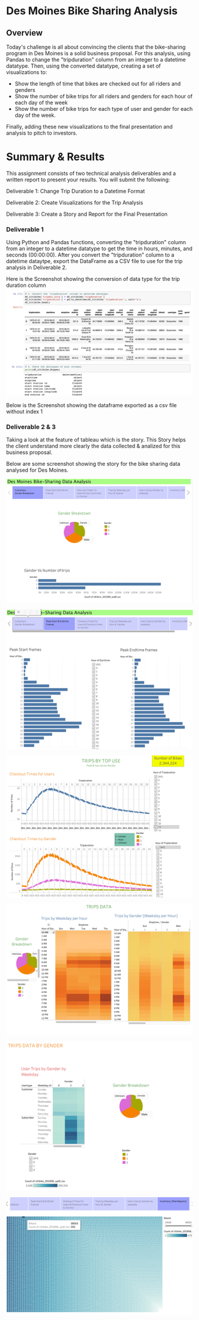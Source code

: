 # Des Moines Bike Sharing Analysis

## Overview
Today's challenge is all about convincing the clients that the bike-sharing program in Des Moines is a solid business proposal. For this analysis, using Pandas to change the "tripduration" column from an integer to a datetime datatype. Then, using the converted datatype, creating a set of visualizations to:

- Show the length of time that bikes are checked out for all riders and genders
- Show the number of bike trips for all riders and genders for each hour of each day of the week
- Show the number of bike trips for each type of user and gender for each day of the week.

Finally, adding these new visualizations to the final presentation and analysis to pitch to investors.


# Summary & Results

This assignment consists of two technical analysis deliverables and a written report to present your results. You will submit the following:

Deliverable 1: Change Trip Duration to a Datetime Format

Deliverable 2: Create Visualizations for the Trip Analysis

Deliverable 3: Create a Story and Report for the Final Presentation

### Deliverable 1
Using Python and Pandas functions, converting the "tripduration" column from an integer to a datetime datatype to get the time in hours, minutes, and seconds (00:00:00). After you convert the "tripduration" column to a datetime dataytpe, export the DataFrame as a CSV file to use for the trip analysis in Deliverable 2.

Here is the Screenshot showing the conversion of data type for the trip duration column
![](Resources/Tripduration_column_datatype_converted.png)

Below is the Screenshot showing the dataframe exported as a csv file without index
1[](Resources/Exported_csv_without_index.png)

### Deliverable 2 & 3

Taking a look at the feature of tableau which is the story. This Story helps the client understand more clearly the data collected & analized for this business proposal.

Below are some screenshot showing the story for the bike sharing data analysed for Des Moines.

![](Resources/Story_1.png)


![](Resources/Story_2.png)


![](Resources/Story_3.png)


![](Resources/Story_4.png)


![](Resources/Story_5.png)


![](Resources/Story_6.png)

